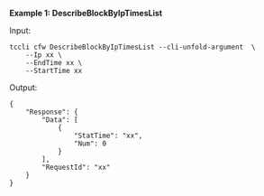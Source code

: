 **Example 1: DescribeBlockByIpTimesList**



Input: 

```
tccli cfw DescribeBlockByIpTimesList --cli-unfold-argument  \
    --Ip xx \
    --EndTime xx \
    --StartTime xx
```

Output: 
```
{
    "Response": {
        "Data": [
            {
                "StatTime": "xx",
                "Num": 0
            }
        ],
        "RequestId": "xx"
    }
}
```

